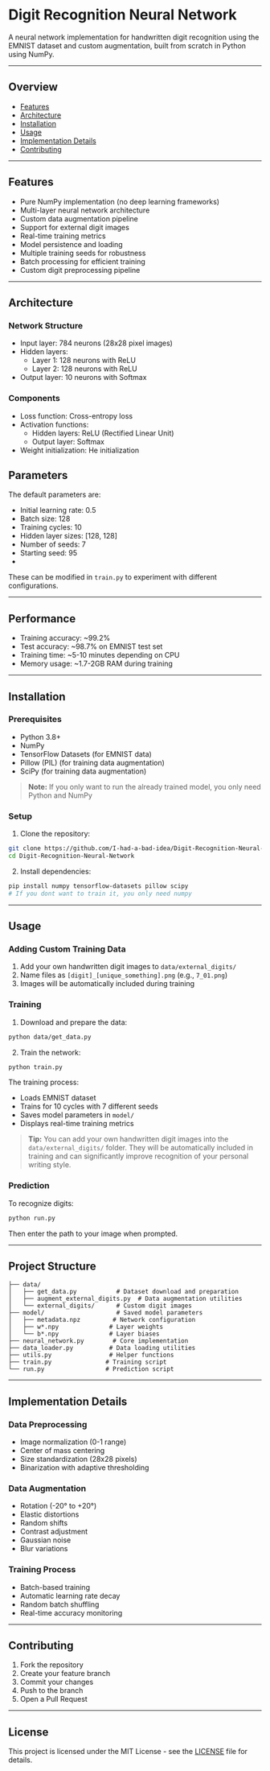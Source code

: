 # Digit Recognition Neural Network

A neural network implementation for handwritten digit recognition using the EMNIST dataset and custom augmentation, built from scratch in Python using NumPy.

---

## Overview

- [Features](#features)
- [Architecture](#architecture)
- [Installation](#installation)
- [Usage](#usage)
- [Implementation Details](#implementation-details)
- [Contributing](#contributing)

---

## Features

- Pure NumPy implementation (no deep learning frameworks)
- Multi-layer neural network architecture
- Custom data augmentation pipeline
- Support for external digit images
- Real-time training metrics
- Model persistence and loading
- Multiple training seeds for robustness
- Batch processing for efficient training
- Custom digit preprocessing pipeline

---

## Architecture

### Network Structure
- Input layer: 784 neurons (28x28 pixel images)
- Hidden layers: 
  - Layer 1: 128 neurons with ReLU 
  - Layer 2: 128 neurons with ReLU 
- Output layer: 10 neurons with Softmax

### Components
- Loss function: Cross-entropy loss
- Activation functions:
  - Hidden layers: ReLU (Rectified Linear Unit)
  - Output layer: Softmax
- Weight initialization: He initialization


## Parameters

The default parameters are:
- Initial learning rate: 0.5
- Batch size: 128
- Training cycles: 10
- Hidden layer sizes: [128, 128]
- Number of seeds: 7
- Starting seed: 95
- 
These can be modified in `train.py` to experiment with different configurations.

---

## Performance

- Training accuracy: ~99.2%
- Test accuracy: ~98.7% on EMNIST test set
- Training time: ~5-10 minutes depending on CPU
- Memory usage: ~1.7-2GB RAM during training

---

## Installation

### Prerequisites

- Python 3.8+
- NumPy
- TensorFlow Datasets (for EMNIST data)
- Pillow (PIL) (for training data augmentation)
- SciPy (for training data augmentation)

> **Note:** If you only want to run the already trained model, you only need Python and NumPy

### Setup

1. Clone the repository:
```bash
git clone https://github.com/I-had-a-bad-idea/Digit-Recognition-Neural-Network.git
cd Digit-Recognition-Neural-Network
```

2. Install dependencies:
```sh
pip install numpy tensorflow-datasets pillow scipy
# If you dont want to train it, you only need numpy
```

---

## Usage

### Adding Custom Training Data

1. Add your own handwritten digit images to `data/external_digits/`
2. Name files as `[digit]_[unique_something].png` (e.g., `7_01.png`)
3. Images will be automatically included during training

### Training

1. Download and prepare the data:
```sh
python data/get_data.py
```

2. Train the network:
```sh
python train.py
```

The training process:
- Loads EMNIST dataset
- Trains for 10 cycles with 7 different seeds
- Saves model parameters in `model/`
- Displays real-time training metrics

> **Tip:** You can add your own handwritten digit images into the `data/external_digits/` folder. They will be automatically included in training and can significantly improve recognition of your personal writing style.

### Prediction

To recognize digits:
```sh
python run.py
```

Then enter the path to your image when prompted.

---

## Project Structure

```
├── data/
│   ├── get_data.py           # Dataset download and preparation
│   ├── augment_external_digits.py  # Data augmentation utilities
│   └── external_digits/      # Custom digit images
├── model/                    # Saved model parameters
│   ├── metadata.npz         # Network configuration
│   ├── w*.npy              # Layer weights
│   └── b*.npy              # Layer biases
├── neural_network.py        # Core implementation
├── data_loader.py          # Data loading utilities
├── utils.py                # Helper functions
├── train.py               # Training script
└── run.py                 # Prediction script
```

---

## Implementation Details

### Data Preprocessing
- Image normalization (0-1 range)
- Center of mass centering
- Size standardization (28x28 pixels)
- Binarization with adaptive thresholding

### Data Augmentation
- Rotation (-20° to +20°)
- Elastic distortions
- Random shifts
- Contrast adjustment
- Gaussian noise
- Blur variations

### Training Process
- Batch-based training
- Automatic learning rate decay
- Random batch shuffling
- Real-time accuracy monitoring

---

## Contributing

1. Fork the repository
2. Create your feature branch
3. Commit your changes
4. Push to the branch
5. Open a Pull Request

---

## License

This project is licensed under the MIT License - see the [LICENSE](LICENSE) file for details.
